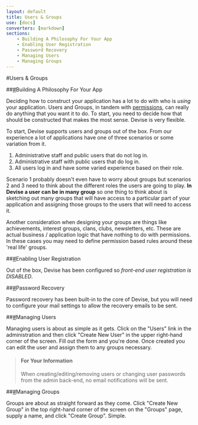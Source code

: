 ```yaml
---
layout: default
title: Users & Groups
use: [docs]
converters: [markdown]
sections:
    - Building A Philosophy For Your App
    - Enabling User Registration
    - Password Recovery
    - Managing Users
    - Managing Groups
---
```


#Users &amp; Groups

##<a name="building-a-philosophy-for-your-app" class="ia"></a>[#](#building-a-philosophy-for-your-app)Building A Philosophy For Your App

Deciding how to construct your application has a lot to do with who is _using_ your application. Users and Groups, in tandem with <a href="{{ site.url }}/docs/7-permissions">permissions</a>, can really do anything that you want it to do. To start, you need to decide how that should be constructed that makes the most sense. Devise is very flexible.

To start, Devise supports users and groups out of the box. From our experience a lot of applications have one of three scenarios or some variation from it.

1. Administrative staff and public users that do not log in.
1. Administrative staff with public users that do log in.
1. All users log in and have some varied experience based on their role.

Scenario 1 probably doesn't even have to worry about groups but scenarios 2 and 3 need to think about the different roles the users are going to play. **In Devise a user can be in many group** so one thing to think about is sketching out many groups that will have access to a particular part of your application and assigning those groups to the users that will need to access it.

Another consideration when designing your groups are things like achievements, interest groups, clans, clubs, newsletters, etc. These are actual business / application logic that have nothing to do with permissions. In these cases you may need to define permission based rules around these 'real life' groups.


##<a name="enabling-user-registration" class="ia"></a>[#](#enabling-user-registration)Enabling User Registration

Out of the box, Devise has been configured so *front-end user registration is DISABLED*.



##<a name="password-recovery" class="ia"></a>[#](#password-recovery)Password Recovery

Password recovery has been built-in to the core of Devise, but you will need to configure your mail settings to allow the recovery emails to be sent.

##<a name="managing-users" class="ia"></a>[#](#managing-users)Managing Users

Managing users is about as simple as it gets. Click on the "Users" link in the administration and then click "Create New User" in the upper right-hand corner of the screen. Fill out the form and you're done. Once created you can edit the user and assign them to any groups necessary.

> #### For Your Information
> When creating/editing/removing users or changing user passwords from the admin back-end, no email notifications will be sent.


##<a name="managing-groups" class="ia"></a>[#](#managing-groups)Managing Groups

Groups are about as straight forward as they come. Click "Create New Group" in the top right-hand corner of the screen on the "Groups" page, supply a name, and click "Create Group". Simple.